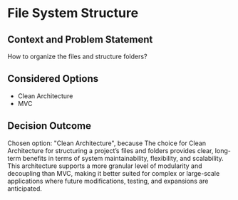 # File System Structure

## Context and Problem Statement

How to organize the files and structure folders?

## Considered Options

* Clean Architecture
* MVC

## Decision Outcome

Chosen option: "Clean Architecture", because The choice for Clean Architecture for structuring a project’s files and folders provides clear, long-term benefits in terms of system maintainability, flexibility, and scalability. This architecture supports a more granular level of modularity and decoupling than MVC, making it better suited for complex or large-scale applications where future modifications, testing, and expansions are anticipated.
